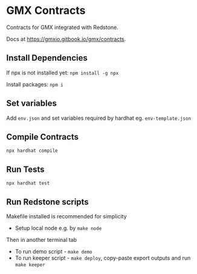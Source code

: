 # GMX Contracts
Contracts for GMX integrated with Redstone.

Docs at https://gmxio.gitbook.io/gmx/contracts.

## Install Dependencies
If npx is not installed yet:
`npm install -g npx`

Install packages:
`npm i`

## Set variables
Add `env.json` and set variables required by hardhat eg. `env-template.json`

## Compile Contracts
`npx hardhat compile`

## Run Tests
`npx hardhat test`

## Run Redstone scripts
Makefile installed is recommended for simplicity
- Setup local node e.g. by `make node`

Then in another terminal tab
- To run demo script - `make demo`
- To run keeper script - `make deploy`, copy-paste export outputs and run `make keeper`
